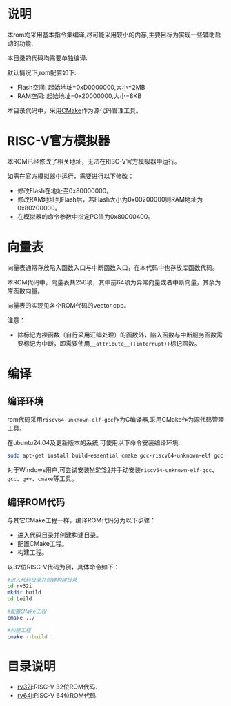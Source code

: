 # 说明

本rom均采用基本指令集编译,尽可能采用较小的内存,主要目标为实现一些辅助启动的功能.

本目录的代码均需要单独编译.

默认情况下,rom配置如下:

- Flash空间:   起始地址=0xD0000000,大小=2MB
- RAM空间:    起始地址=0x20000000,大小=8KB

本目录代码中，采用[CMake](https://cmake.org)作为源代码管理工具。

# RISC-V官方模拟器

本ROM已经修改了相关地址，无法在RISC-V官方模拟器中运行。

如需在官方模拟器中运行，需要进行以下修改：

- 修改Flash在地址至0x80000000。
- 修改RAM地址到Flash后，若Flash大小为0x00200000则RAM地址为0x80200000。
- 在模拟器的命令参数中指定PC值为0x80000400。

# 向量表

向量表通常存放陷入函数入口与中断函数入口，在本代码中也存放库函数代码。

本ROM代码中，向量表共256项，其中前64项为异常向量或者中断向量，其余为库函数向量。

向量表的实现见各个ROM代码的vector.cpp。

注意：

- 除标记为裸函数（自行采用汇编处理）的函数外，陷入函数与中断服务函数需要标记为中断，即需要使用`__attribute__((interrupt))`标记函数。

# 编译

## 编译环境

rom代码采用`riscv64-unknown-elf-gcc`作为C编译器,采用CMake作为源代码管理工具.

在ubuntu24.04及更新版本的系统,可使用以下命令安装编译环境:

```bash
sudo apt-get install build-essential cmake gcc-riscv64-unknown-elf gcc g++
```

对于Windows用户,可尝试安装[MSYS2](http://msys2.org)并手动安装`riscv64-unknown-elf-gcc`、`gcc`、`g++`、`cmake`等工具。

## 编译ROM代码

与其它CMake工程一样，编译ROM代码分为以下步骤：

- 进入代码目录并创建构建目录。
- 配置CMake工程。
- 构建工程。

以32位RISC-V代码为例，具体命令如下：

```bash
#进入代码目录并创建构建目录
cd rv32i
mkdir build
cd build

#配置CMake工程
cmake ../

#构建工程
cmake --build .
```



# 目录说明

- [rv32i](rv32i):RISC-V 32位ROM代码.
- [rv64i](rv64i):RISC-V 64位ROM代码.

